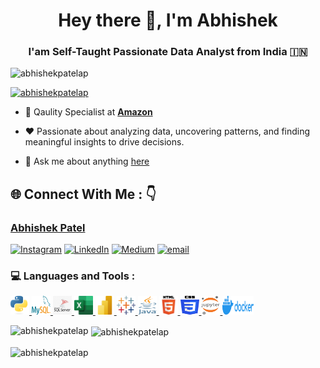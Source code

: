 <h1 align="center">Hey there 👋, I'm Abhishek</h1>
<h3 align="center"> I'am Self-Taught Passionate Data Analyst from India  🇮🇳 </h3>

<p align="left"> <img src="https://komarev.com/ghpvc/?username=abhishekpatelap&label=Profile%20views&color=0e75b6&style=flat" alt="abhishekpatelap" /> </p>

<p align="left"> <a href="https://github.com/ryo-ma/github-profile-trophy"><img src="https://github-profile-trophy.vercel.app/?username=abhishekpatelap" alt="abhishekpatelap" /></a> </p>


- 💼  Qaulity Specialist at **[Amazon](http://razorpay.com/)**

- ❤️  Passionate about analyzing data, uncovering patterns, and finding meaningful insights to drive decisions.

- 💬 Ask me about anything [here](https://github.com/abhishekpatelap/abhishekpatelap/issues)



## 🌐 Connect With Me : 👇 

### [Abhishek Patel](https://bio.link/abhishek_patel)
[![Instagram](https://img.shields.io/badge/Instagram-%23E4405F.svg?logo=Instagram&logoColor=white)](https://instagram.com/connect_patel)
[![LinkedIn](https://img.shields.io/badge/LinkedIn-%230077B5.svg?logo=linkedin&logoColor=white)](https://linkedin.com/in/connect_patel) 
[![Medium](https://img.shields.io/badge/Medium-12100E?logo=medium&logoColor=white)](https://medium.com/@@abhishek_patel) 
[![email](https://img.shields.io/badge/Email-D14836?logo=gmail&logoColor=white)](mailto:00096abhishek@gmail.com) 



<p align="left">
<h3 align="left"> 💻 Languages and Tools :</h3>


<p align="left">
    
  <a href="https://www.python.org">
    <img src="https://github.com/AbhishekPatelAP/AbhishekPatelAP/blob/main/Images/Python.png" alt="python" width="30" height="30"/>
  </a>
  
  <a href="https://www.mysql.com" target="_blank">
    <img src="https://github.com/AbhishekPatelAP/AbhishekPatelAP/blob/main/Images/MySQL.png" alt="mysql" width="30" height="30"/>
  </a>

  <a href="https://www.microsoft.com/en-in/sql-server" target="_blank">
    <img src="https://github.com/AbhishekPatelAP/AbhishekPatelAP/blob/main/Images/MSQLServer.png" alt="msqlserver" width="30" height="30"/>
  </a>

  <a href="https://www.microsoft.com/en-in/microsoft-365/excel" target="_blank">
    <img src="https://github.com/AbhishekPatelAP/AbhishekPatelAP/blob/main/Images/Microsoft_Office_Excel.png" alt="excel" width="30" height="30"/>
  </a>

  <a href="https://www.microsoft.com/en-us/power-platform/products/power-bi" target="_blank">
    <img src="https://github.com/AbhishekPatelAP/AbhishekPatelAP/blob/main/Images/Power_BI.png" alt="power-bi" width="30" height="30"/>
  </a>

  <a href="https://www.tableau.com/" target="_blank">
    <img src="https://github.com/AbhishekPatelAP/AbhishekPatelAP/blob/main/Images/Tableau.png" alt="tableau" width="30" height="30"/>
  </a>

  <a href="https://www.java.com/en/">
    <img src="https://github.com/AbhishekPatelAP/AbhishekPatelAP/blob/main/Images/Java.png" alt="java" width="30" height="30"/>
  </a>

  <a href="https://html.com/">
    <img src="https://github.com/AbhishekPatelAP/AbhishekPatelAP/blob/main/Images/HTML.png" alt="html" width="30" height="30"/>
  </a>

  <a href="https://developer.mozilla.org/en-US/docs/Web/CSS">
    <img src="https://github.com/AbhishekPatelAP/AbhishekPatelAP/blob/main/Images/CSS3.png" alt="css" width="30" height="30"/>
  </a>

  <a href="https://jupyter.org/">
    <img src="https://github.com/AbhishekPatelAP/AbhishekPatelAP/blob/main/Images/Jupyter.png" alt="jupyter" width="30" height="30"/>
  </a>

  <a href="https://www.docker.com/">
    <img src="https://github.com/AbhishekPatelAP/AbhishekPatelAP/blob/main/Images/Docker.png" alt="docker" width="50" height="30"/>
  </a>

 
</p>


<p><img align="left" src="https://github-readme-stats.vercel.app/api/top-langs?username=abhishekpatelap&show_icons=true&locale=en&layout=compact" alt="abhishekpatelap" /></p>

<p>&nbsp;<img align="center" src="https://github-readme-stats.vercel.app/api?username=abhishekpatelap&show_icons=true&locale=en" alt="abhishekpatelap" /></p>

<p><img align="center" src="https://github-readme-streak-stats.herokuapp.com/?user=abhishekpatelap&" alt="abhishekpatelap" /></p>

